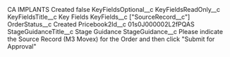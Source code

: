 <?xml version="1.0" encoding="UTF-8"?>
<CustomMetadata xmlns="http://soap.sforce.com/2006/04/metadata" xmlns:xsi="http://www.w3.org/2001/XMLSchema-instance" xmlns:xsd="http://www.w3.org/2001/XMLSchema">
    <label>CA IMPLANTS Created</label>
    <protected>false</protected>
    <values>
        <field>KeyFieldsOptional__c</field>
        <value xsi:nil="true"/>
    </values>
    <values>
        <field>KeyFieldsReadOnly__c</field>
        <value xsi:nil="true"/>
    </values>
    <values>
        <field>KeyFieldsTitle__c</field>
        <value xsi:type="xsd:string">Key Fields</value>
    </values>
    <values>
        <field>KeyFields__c</field>
        <value xsi:type="xsd:string">[&quot;SourceRecord__c&quot;]</value>
    </values>
    <values>
        <field>OrderStatus__c</field>
        <value xsi:type="xsd:string">Created</value>
    </values>
    <values>
        <field>Pricebook2Id__c</field>
        <value xsi:type="xsd:string">01s0J000002L2fPQAS</value>
    </values>
    <values>
        <field>StageGuidanceTitle__c</field>
        <value xsi:type="xsd:string">Stage Guidance</value>
    </values>
    <values>
        <field>StageGuidance__c</field>
        <value xsi:type="xsd:string">Please indicate the Source Record (M3 Movex) for the Order and then click &quot;Submit for Approval&quot;</value>
    </values>
</CustomMetadata>
